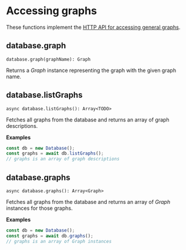 # Accessing graphs

These functions implement the
[HTTP API for accessing general graphs](https://docs.arangodb.com/latest/HTTP/Gharial/index.html).

## database.graph

`database.graph(graphName): Graph`

Returns a _Graph_ instance representing the graph with the given graph name.

## database.listGraphs

`async database.listGraphs(): Array<TODO>`

Fetches all graphs from the database and returns an array of graph descriptions.

**Examples**

```js
const db = new Database();
const graphs = await db.listGraphs();
// graphs is an array of graph descriptions
```

## database.graphs

`async database.graphs(): Array<Graph>`

Fetches all graphs from the database and returns an array of _Graph_ instances
for those graphs.

**Examples**

```js
const db = new Database();
const graphs = await db.graphs();
// graphs is an array of Graph instances
```
